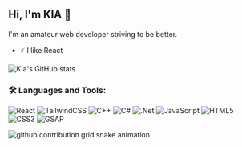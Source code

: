 ## Hi, I'm KIA 👋
I'm an amateur web developer striving to be better.

- ⚡ I like React



![Kia's GitHub stats](https://github-readme-stats.vercel.app/api?username=KIANOUSH-SAU&show_icons=true&theme=algolia)




### 🛠️ Languages and Tools:
![React](https://img.shields.io/badge/react-%2320232a.svg?style=flat-square&logo=react&logoColor=%2361DAFB)
![TailwindCSS](https://img.shields.io/badge/tailwindcss-%2338B2AC.svg?style=flat-square&logo=tailwind-css&logoColor=white)
![C++](https://img.shields.io/badge/c++-%2300599C.svg?style=flat-square&logo=c%2B%2B&logoColor=white)
![C#](https://img.shields.io/badge/c%23-%23239120.svg?style=flat-square&logo=csharp&logoColor=white)
![.Net](https://img.shields.io/badge/.NET-5C2D91?style=flat-square&logo=.net&logoColor=white)
![JavaScript](https://img.shields.io/badge/javascript-%23F7DF1E.svg?style=flat-square&logo=javascript&logoColor=black)
![HTML5](https://img.shields.io/badge/html5-%23E34F26.svg?style=flat-square&logo=html5&logoColor=white)
![CSS3](https://img.shields.io/badge/css3-%231572B6.svg?style=flat-square&logo=css3&logoColor=white)
![GSAP](https://img.shields.io/badge/gsap-88CE02?style=flat-square&logo=greensock&logoColor=white)


<picture>
  <source media="(prefers-color-scheme: dark)" srcset="https://raw.githubusercontent.com/kianoush-sau/kianoush-sau/output/github-contribution-grid-snake-dark.svg">
  <source media="(prefers-color-scheme: light)" srcset="https://raw.githubusercontent.com/kianoush-sau/kianoush-sau/output/github-contribution-grid-snake.svg">
  <img alt="github contribution grid snake animation" src="https://raw.githubusercontent.com/kianoush-sau/kianoush-sau/output/github-contribution-grid-snake.svg">
</picture>
